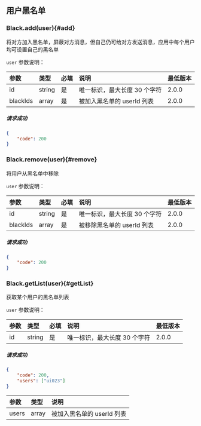 ## 用户黑名单

### Black.add(user){#add}

将对方加入黑名单，屏蔽对方消息，但自己仍可给对方发送消息，应用中每个用户均可设置自己的黑名单

`user` 参数说明：

| 参数   	 |	类型		| 必填	| 说明 							|最低版本	|
| :----------|:--------	|:-----	|:------------------------------|:----- |
|	id		 |	string	|	是 	| 唯一标识，最大长度 30 个字符		|2.0.0|
|	blackIds |	array	|	是 	| 被加入黑名单的 userId 列表 |2.0.0|

##### 请求成功

```json
{
    "code": 200
}
```

### Black.remove(user){#remove}

将用户从黑名单中移除

`user` 参数说明：

| 参数   	 |	类型		| 必填	| 说明 							|最低版本	|
| :----------|:--------	|:-----	|:------------------------------|:----- |
|	id		 |	string	|	是 	| 唯一标识，最大长度 30 个字符		|2.0.0|
|	blackIds |	array	|	是 	| 被移除黑名单的 userId 列表 		|2.0.0|

##### 请求成功

```json
{
    "code": 200
}
```

### Black.getList(user){#getList}

获取某个用户的黑名单列表

`user` 参数说明：

| 参数   	 |	类型		| 必填	| 说明 							|最低版本	|
| :----------|:--------	|:-----	|:------------------------------|:----- |
|	id		 |	string	|	是 	| 唯一标识，最大长度 30 个字符		|2.0.0|

##### 请求成功

```json
{
	"code": 200,
	"users": ["ui023"]
}
```
| 参数   	 |	类型		| 说明	
| :----------|:--------	|:-----	
|	users	 |	array	| 被加入黑名单的 userId 列表
